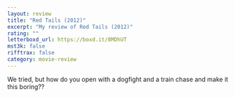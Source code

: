 ```yaml
---
layout: review
title: "Red Tails (2012)"
excerpt: "My review of Red Tails (2012)"
rating: ""
letterboxd_url: https://boxd.it/8MDhUT
mst3k: false
rifftrax: false
category: movie-review
---
```


We tried, but how do you open with a dogfight and a train chase and make it this boring??
